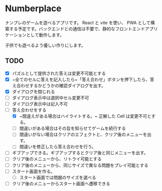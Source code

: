 # Numberplace

ナンプレのゲームを遊べるアプリです。 React と vite を使い、 PWA として構築する予定です。バックエンドとの通信は不要で、静的なフロントエンドアプリケーションとして動作します。

子供でも遊べるよう優しい作りにします。

## TODO

- [x] パズルとして提供された答えは変更不可能とする
- [x] ~全てのセルに答えを記入したら~「答え合わせ」ボタンを押下したら、答え合わせするかどうかの確認ダイアログを出す。
- [x] ダイアログを閉じれる
- [ ] ダイアログ表示中は選択中セル変更不可
- [ ] ダイアログ表示中は記入不可
- [ ] 答え合わせをする
  - [x] ~間違えがある場合はハイライトする。~ 正解した Cell は変更不可とする。
  - [ ] 間違いがある場合はその旨を知らせてゲームを続行する
  - [ ] 間違いがない場合はクリアのエフェクトと、クリア後のメニューを出す。
  - [ ] 間違いを修正したら答え合わせを行う。
- [ ] ギブアップできる。ギブアップするとクリア後と同じメニューを出す。
- [ ] クリア後のメニューから、リトライ可能とする
- [ ] クリア後のメニューから、同じサイズで異なる問題をプレイ可能とする
- [ ] スタート画面を作る。
  - [ ] スタート画面では問題のサイズを選べる
- [ ] クリア後のメニューからスタート画面へ遷移できる
